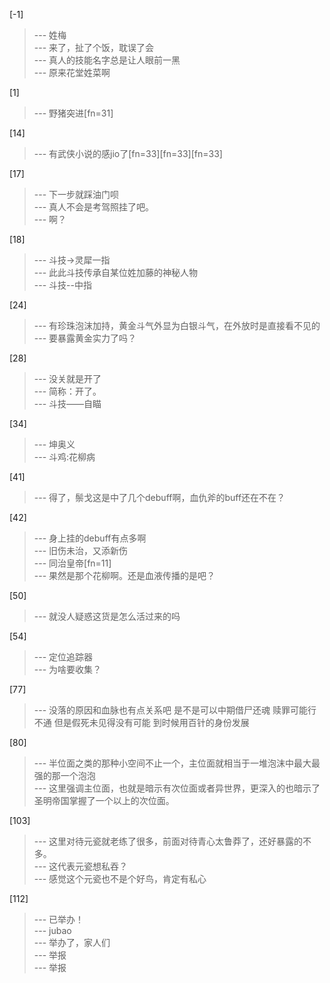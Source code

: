 
[-1] 
>--- 姓梅<br>
>--- 来了，扯了个饭，耽误了会<br>
>--- 真人的技能名字总是让人眼前一黑<br>
>--- 原来花堂姓菜啊<br>

[1] 
>--- 野猪突进[fn=31]<br>

[14] 
>--- 有武侠小说的感jio了[fn=33][fn=33][fn=33]<br>

[17] 
>--- 下一步就踩油门呗<br>
>--- 真人不会是考驾照挂了吧。<br>
>--- 啊？<br>

[18] 
>--- 斗技->灵犀一指<br>
>--- 此此斗技传承自某位姓加藤的神秘人物<br>
>--- 斗技--中指<br>

[24] 
>--- 有珍珠泡沫加持，黄金斗气外显为白银斗气，在外放时是直接看不见的<br>
>--- 要暴露黄金实力了吗？<br>

[28] 
>--- 没关就是开了<br>
>--- 简称：开了。<br>
>--- 斗技——自瞄<br>

[34] 
>--- 坤奥义<br>
>--- 斗鸡:花柳病<br>

[41] 
>--- 得了，鬃戈这是中了几个debuff啊，血仇斧的buff还在不在？<br>

[42] 
>--- 身上挂的debuff有点多啊<br>
>--- 旧伤未治，又添新伤<br>
>--- 同治皇帝[fn=11]<br>
>--- 果然是那个花柳啊。还是血液传播的是吧？<br>

[50] 
>--- 就没人疑惑这货是怎么活过来的吗<br>

[54] 
>--- 定位追踪器<br>
>--- 为啥要收集？<br>

[77] 
>--- 没落的原因和血脉也有点关系吧   是不是可以中期借尸还魂 赎罪可能行不通 但是假死未见得没有可能 到时候用百针的身份发展<br>

[80] 
>--- 半位面之类的那种小空间不止一个，主位面就相当于一堆泡沫中最大最强的那一个泡泡<br>
>--- 这里强调主位面，也就是暗示有次位面或者异世界，更深入的也暗示了圣明帝国掌握了一个以上的次位面。<br>

[103] 
>--- 这里对待元瓷就老练了很多，前面对待青心太鲁莽了，还好暴露的不多。<br>
>--- 这代表元瓷想私吞？<br>
>--- 感觉这个元瓷也不是个好鸟，肯定有私心<br>

[112] 
>--- 已举办！<br>
>--- jubao<br>
>--- 举办了，家人们<br>
>--- 举报<br>
>--- 举报<br>
